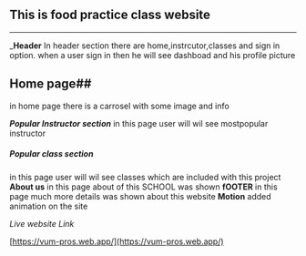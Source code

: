 ## This is food practice class website

______________________

___Header__
In header section there are home,instrcutor,classes and sign in option. when  a user sign in then he will see dashboad and his profile picture
## Home page##
in home page there is a carrosel with some image and info

***Popular Instructor section***
in this page user will wil see mostpopular instructor

##### Popular class section ####
in this page user will wil see classes which are included with this project
**About us**
in this page about of this SCHOOL was shown
**fOOTER**
in this page much more details was shown about this website
**Motion**
added animation on the site

*Live website Link*

[https://vum-pros.web.app/](https://vum-pros.web.app/)